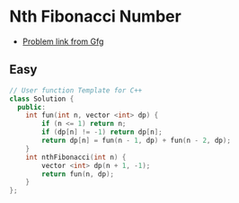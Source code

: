 # Nth Fibonacci Number
- [Problem link from Gfg](https://www.geeksforgeeks.org/problems/nth-fibonacci-number1335/1)
## Easy
```cpp
// User function Template for C++
class Solution {
  public:
    int fun(int n, vector <int> dp) {
        if (n <= 1) return n;
        if (dp[n] != -1) return dp[n];
        return dp[n] = fun(n - 1, dp) + fun(n - 2, dp);
    }
    int nthFibonacci(int n) {
        vector <int> dp(n + 1, -1);
        return fun(n, dp);
    }
};
```
